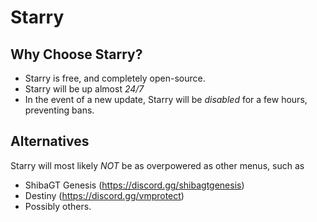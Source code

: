# Starry

## Why Choose Starry?
- Starry is free, and completely open-source.
- Starry will be up almost *24/7*
- In the event of a new update, Starry will be *disabled* for a few hours, preventing bans.

## Alternatives
Starry will most likely *NOT* be as overpowered as other menus, such as
- ShibaGT Genesis (https://discord.gg/shibagtgenesis)
- Destiny (https://discord.gg/vmprotect)
- Possibly others.
